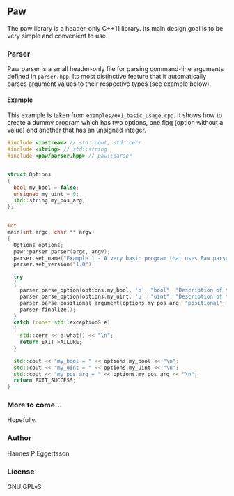 ## Paw
The paw library is a header-only C++11 library.
Its main design goal is to be very simple and convenient to use.

### Parser
Paw parser is a small header-only file for parsing command-line arguments defined in `parser.hpp`.
Its most distinctive feature that it automatically parses argument values to their respective types (see example below).

#### Example
This example is taken from `examples/ex1_basic_usage.cpp`.
It shows how to create a dummy program which has two options, one flag (option without a value) and another that has an unsigned integer.
```cpp
#include <iostream> // std::cout, std::cerr
#include <string> // std::string
#include <paw/parser.hpp> // paw::parser


struct Options
{
  bool my_bool = false;
  unsigned my_uint = 0;
  std::string my_pos_arg;
};


int
main(int argc, char ** argv)
{
  Options options;
  paw::parser parser(argc, argv);
  parser.set_name("Example 1 - A very basic program that uses Paw parser.");
  parser.set_version("1.0");

  try
  {
    parser.parse_option(options.my_bool, 'b', "bool", "Description of the option.");
    parser.parse_option(options.my_uint, 'u', "uint", "Description of the option.", "N");
    parser.parse_positional_argument(options.my_pos_arg, "positional", "Description of pos arg.");
    parser.finalize();
  }
  catch (const std::exception& e)
  {
    std::cerr << e.what() << "\n";
    return EXIT_FAILURE;
  }

  std::cout << "my_bool = " << options.my_bool << "\n";
  std::cout << "my_uint = " << options.my_uint << "\n";
  std::cout << "my_pos_arg = " << options.my_pos_arg << "\n";
  return EXIT_SUCCESS;
}
```

### More to come...
Hopefully.

### Author
Hannes P Eggertsson

### License
GNU GPLv3

